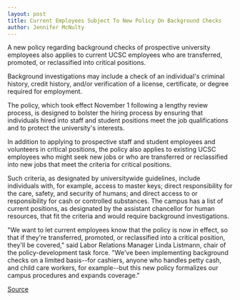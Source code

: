 ```yaml
---
layout: post
title: Current Employees Subject To New Policy On Background Checks  
author: Jennifer McNulty
---
```


A new policy regarding background checks of prospective university employees also applies to current UCSC employees who are transferred, promoted, or reclassified into critical positions.

Background investigations may include a check of an individual's criminal history, credit history, and/or verification of a license, certificate, or degree required for employment.

The policy, which took effect November 1 following a lengthy review process, is designed to bolster the hiring process by ensuring that individuals hired into staff and student positions meet the job qualifications and to protect the university's interests.

In addition to applying to prospective staff and student employees and volunteers in critical positions, the policy also applies to existing UCSC employees who might seek new jobs or who are transferred or reclassified into new jobs that meet the criteria for critical positions.

Such criteria, as designated by universitywide guidelines, include individuals with, for example, access to master keys; direct responsibility for the care, safety, and security of humans; and direct access to or responsibility for cash or controlled substances. The campus has a list of current positions, as designated by the assistant chancellor for human resources, that fit the criteria and would require background investigations.

"We want to let current employees know that the policy is now in effect, so that if they're transferred, promoted, or reclassified into a critical position, they'll be covered," said Labor Relations Manager Linda Listmann, chair of the policy-development task force. "We've been implementing background checks on a limited basis--for cashiers, anyone who handles petty cash, and child care workers, for example--but this new policy formalizes our campus procedures and expands coverage."

[Source](http://www1.ucsc.edu/oncampus/currents/97-12-15/background.htm "Permalink to New policy on background checks: 12-15-97")
